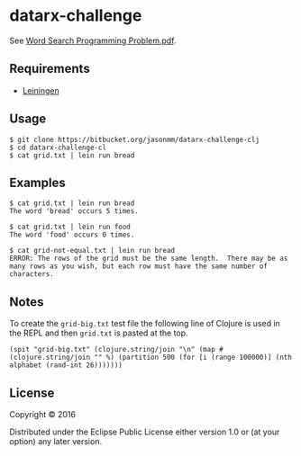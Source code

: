 # datarx-challenge

See [Word Search Programming Problem.pdf](https://bitbucket.org/jasonmm/datarx-challenge-clj/raw/91c8697b900ca3c3c61fa65cb9fd09192d07a634/Word%20Search%20Programming%20Problem.pdf).

## Requirements

* [Leiningen](http://leiningen.org/)

## Usage

	$ git clone https://bitbucket.org/jasonmm/datarx-challenge-clj
	$ cd datarx-challenge-cl
    $ cat grid.txt | lein run bread

## Examples

	$ cat grid.txt | lein run bread
	The word 'bread' occurs 5 times.

	$ cat grid.txt | lein run food
	The word 'food' occurs 0 times.

	$ cat grid-not-equal.txt | lein run bread
	ERROR: The rows of the grid must be the same length.  There may be as many rows as you wish, but each row must have the same number of characters.

## Notes

To create the `grid-big.txt` test file the following line of Clojure is used
in the REPL and then `grid.txt` is pasted at the top.

    (spit "grid-big.txt" (clojure.string/join "\n" (map #(clojure.string/join "" %) (partition 500 (for [i (range 100000)] (nth alphabet (rand-int 26)))))))

## License

Copyright © 2016

Distributed under the Eclipse Public License either version 1.0 or (at
your option) any later version.
